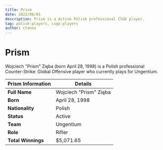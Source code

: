```yaml
---
title: Prism
date: 2022/06/01
description: Prism is a Active Polish professional CSGO player.
tag: polish-players, csgo-players
author: ctanxx
---
```


# Prism

Wojciech "Prism" Zięba (born April 28, 1998) is a Polish professional Counter-Strike: Global Offensive player who currently plays for Ungentium.

| **Prism Information** | **Details**            |
| ----------------------- | ---------------------- |
| **Full Name**           | Wojciech "Prism" Zięba |
| **Born**                | April 28, 1998         |
| **Nationality**         | Polish                 |
| **Status**              | Active                 |
| **Team**                | Ungentium              |
| **Role**                | Rifler	               |
| **Total Winnings**      | $5,071.65              |